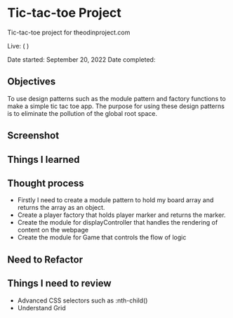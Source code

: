 # Tic-tac-toe Project

Tic-tac-toe project for theodinproject.com

Live: ( )

Date started: September 20, 2022
Date completed:

## Objectives

To use design patterns such as the module pattern and factory functions to make a simple tic tac toe app. The purpose for using these design patterns is to eliminate the pollution of the global root space.

## Screenshot

## Things I learned

## Thought process

- Firstly I need to create a module pattern to hold my board array and returns the array as an object.
- Create a player factory that holds player marker and returns the marker.
- Create the module for displayController that handles the rendering of content on the webpage
- Create the module for Game that controls the flow of logic

## Need to Refactor

## Things I need to review

- Advanced CSS selectors such as :nth-child()
- Understand Grid

